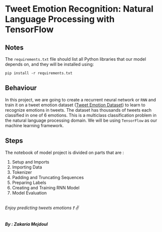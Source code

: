 # Tweet Emotion Recognition: Natural Language Processing with TensorFlow


## Notes
The `requirements.txt` file should list all Python libraries that our model depends on, and they will be installed using:

```
pip install -r requirements.txt
```

## Behaviour
In this project, we are going to create a recurrent neural network or `RNN` and train it on a tweet emotion dataset ([Tweet Emotion Dataset](https://github.com/dair-ai/emotion_dataset)) to learn to recognize emotions in tweets. The dataset has thousands of tweets each classified in one of 6 emotions. This is a multiclass classification problem in the natural language processing domain. We will be using `TensorFlow` as our machine learning framework.

## Steps
The notebook of model project is divided on parts that are :
1. Setup and Imports
2. Importing Data
3. Tokenizer
4. Padding and Truncating Sequences
5. Preparing Labels
6. Creating and Training RNN Model
7. Model Evaluation

<br>_Enjoy predicting tweets emotions :exclamation: :v:_

<br> ***By : Zakaria Mejdoul***
